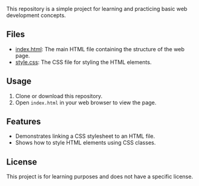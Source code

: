 This repository is a simple project for learning and practicing basic web development concepts.

## Files

- [index.html](index.html): The main HTML file containing the structure of the web page.
- [style.css](style.css): The CSS file for styling the HTML elements.

## Usage

1. Clone or download this repository.
2. Open `index.html` in your web browser to view the page.

## Features

- Demonstrates linking a CSS stylesheet to an HTML file.
- Shows how to style HTML elements using CSS classes.

## License

This project is for learning purposes and does not have a specific license.
